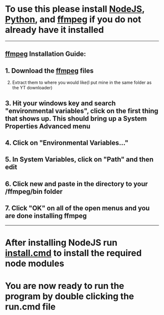 # To use this please install [NodeJS](https://nodejs.org/en/download), [Python](https://www.python.org/downloads/), and [ffmpeg](https://ffmpeg.org/download.html) if you do not already have it installed

---

## [ffmpeg](https://ffmpeg.org/download.html) Installation Guide:

## 1. Download the [ffmpeg](https://ffmpeg.org/download.html) files
2. Extract them to where you would like(I put mine in the same folder as the YT downloader)

## 3. Hit your windows key and search "environmental variables", click on the first thing that shows up. This should bring up a System Properties Advanced menu

## 4. Click on "Environmental Variables..."

## 5. In System Variables, click on "Path" and then edit

## 6. Click new and paste in the directory to your /ffmpeg/bin folder

## 7. Click "OK" on all of the open menus and you are done installing ffmpeg

---

# After installing NodeJS run [install.cmd](./install.cmd ) to install the required node modules

# You are now ready to run the program by double clicking the run.cmd file
